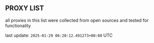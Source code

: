 ## PROXY LIST

all proxies in this list were collected from open sources and tested for functionality

last update: `2025-01-29 06:20:12.491273+00:00` UTC